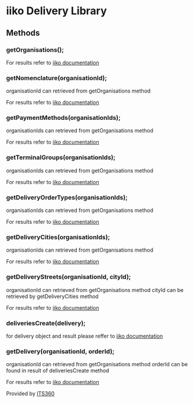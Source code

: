 # iiko Delivery Library

## Methods

### getOrganisations();

For results refer to [iiko documentation](https://api-eu.iiko.services/#tag/Organizations/paths/~1api~11~1organizations/post)

### getNomenclature(organisationId);

organisationId can retrieved from getOrganisations method

For results refer to [iiko documentation](https://api-eu.iiko.services/#tag/Menu/paths/~1api~11~1nomenclature/post)

### getPaymentMethods(organisationIds);

organisationIds can retrieved from getOrganisations method

For results refer to [iiko documentation](https://api-eu.iiko.services/#tag/Dictionaries/paths/~1api~11~1payment_types/post)

### getTerminalGroups(organisationIds);

organisationIds can retrieved from getOrganisations method

For results refer to [iiko documentation](https://api-eu.iiko.services/#tag/Terminal-groups/paths/~1api~11~1terminal_groups/post)

### getDeliveryOrderTypes(organisationIds);

organisationIds can retrieved from getOrganisations method

For results refer to [iiko documentation](https://api-eu.iiko.services/#tag/Dictionaries/paths/~1api~11~1deliveries~1order_types/post)


### getDeliveryCities(organisationIds);

organisationIds can retrieved from getOrganisations method

For results refer to [iiko documentation](https://api-eu.iiko.services/#tag/Addresses/paths/~1api~11~1cities/post)


### getDeliveryStreets(organisationId, cityId);

organisationId can retrieved from getOrganisations method
cityId can be retrieved by getDeliveryCities method

For results refer to [iiko documentation](https://api-eu.iiko.services/#tag/Addresses/paths/~1api~11~1streets~1by_city/post)


### deliveriesCreate(delivery);

for delivery object and result please reffer to [iiko documentation](https://api-eu.iiko.services/#tag/Deliveries:-Create-and-update/paths/~1api~11~1deliveries~1create/post)

### getDelivery(organisationId, orderId);

organisationId can retrieved from getOrganisations method
orderId can be found in result of deliveriesCreate method

For results refer to [iiko documentation](https://api-eu.iiko.services/#tag/Deliveries:-Retrieve/paths/~1api~11~1deliveries~1by_id/post)

Provided by [ITS360](https://its360.lt/)
